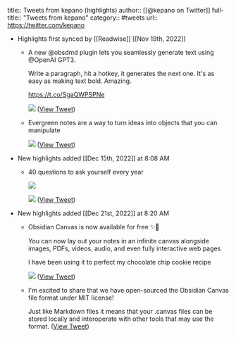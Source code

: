 title:: Tweets from kepano (highlights)
author:: [[@kepano on Twitter]]
full-title:: "Tweets from kepano"
category:: #tweets
url:: https://twitter.com/kepano

- Highlights first synced by [[Readwise]] [[Nov 19th, 2022]]
	- A new @obsdmd plugin lets you seamlessly generate text using @OpenAI GPT3. 
	  
	  Write a paragraph, hit a hotkey, it generates the next one. It's as easy as making text bold. Amazing.
	  
	  https://t.co/SgaQWPSPNe 
	  
	  ![](https://pbs.twimg.com/media/FQkZIdpUcAAbAam.jpg) ([View Tweet](https://twitter.com/kepano/status/1515772098530095104))
	- Evergreen notes are a way to turn ideas into objects that you can manipulate 
	  
	  ![](https://pbs.twimg.com/media/FczVejBacAQn3PQ.jpg) ([View Tweet](https://twitter.com/kepano/status/1570865242233769985))
- New highlights added [[Dec 15th, 2022]] at 8:08 AM
	- 40 questions to ask yourself every year 
	  
	  ![](https://pbs.twimg.com/media/Fj4xyVuVsAA99x5.jpg) 
	  
	  ![](https://pbs.twimg.com/media/Fj4xyVyVsAAOgD0.jpg) ([View Tweet](https://twitter.com/kepano/status/1602773345627348993))
- New highlights added [[Dec 21st, 2022]] at 8:20 AM
	- Obsidian Canvas is now available for free ✨🎅
	  
	  You can now lay out your notes in an infinite canvas alongside images, PDFs, videos, audio, and even fully interactive web pages
	  
	  I have been using it to perfect my chocolate chip cookie recipe 
	  
	  ![](https://pbs.twimg.com/media/FkbhezwUUAELJfS.jpg) ([View Tweet](https://twitter.com/kepano/status/1605222781045526528))
	- I'm excited to share that we have open-sourced the Obsidian Canvas file format under MIT license!
	  
	  Just like Markdown files it means that your .canvas files can be stored locally and interoperate with other tools that may use the format. ([View Tweet](https://twitter.com/kepano/status/1605225897493422080))